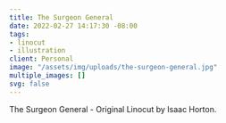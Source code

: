 ```yaml
---
title: The Surgeon General
date: 2022-02-27 14:17:30 -08:00
tags:
- linocut
- illustration
client: Personal
image: "/assets/img/uploads/the-surgeon-general.jpg"
multiple_images: []
svg: false
---
```


The Surgeon General - Original Linocut by Isaac Horton.